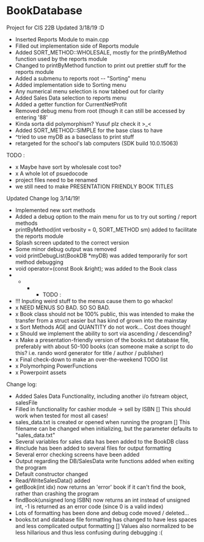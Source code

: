 # BookDatabase
Project for CIS 22B
Updated 3/18/19 :D
 - Inserted Reports Module to main.cpp
 - Filled out implementation side of Reports module
 - Added SORT_METHOD::WHOLESALE, mostly for the printByMethod function used by the reports module
 - Changed to printByMethod function to print out prettier stuff for the reports module
 - Added a submenu to reports root -- "Sorting" menu
 - Added implementation side to Sorting menu
 - Any numerical menu selection is now tabbed out for clarity 
 - Added Sales Data selection to reports menu
 - Added a getter function for CurrentNetProfit
 - Removed debug menu from root (though it can still be accessed by entering '88'
 - Kinda sorta did polymorphism? Yusuf plz check it >_<
 - Added SORT_METHOD::SIMPLE for the base class to have
 - ^tried to use myDB as a baseclass to print stuff
 - retargeted for the school's lab computers (SDK build 10.0.15063)
 
 TODO : 
 - x Maybe have sort by wholesale cost too?
 - x A whole lot of psuedocode
 - project files need to be renamed
 - we still need to make PRESENTATION FRIENDLY BOOK TITLES

Updated Change log 3/14/19!
 - Implemented new sort methods
 - Added a debug option to the main menu for us to try out sorting / report methods
 - printByMethod(int verbosity = 0, SORT_METHOD sm) added to facilitate the reports module
 - Splash screen updated to the correct version
 - Some minor debug output was removed
 - void printDebugList(BookDB *myDB) was added temporarily for sort method debugging
 - void operator=(const Book &right); was added to the Book class
 - - - - TODO : 
 - !!! Inputing weird stuff to the menus cause them to go whacko!
 - x NEED MENUS SO BAD. SO SO BAD. 
 - x Book class should not be 100% public, this was intended to make the transfer from a struct easier but has kind of grown into the  mainstay
 - x Sort Methods AGE and QUANTITY do not work... Cost does though! 
 - x Should we implement the ability to sort via ascending / descending?
 - x Make a presentation-friendly version of the books.txt database file, preferably with about 50-100 books (can someone make a script to do this? i.e. rando word generator for title / author / publisher)
 - x Final check-down to make an over-the-weekend TODO list
 - x Polymorhping PowerFunctions
 - x Powerpoint assets
 
Change log:
 - Added Sales Data Functionality, including another i/o fstream object, salesFile
 - Filled in functionality for cashier module -> sell by ISBN
    [] This should work when tested for most all cases!
 - sales_data.txt is created or opened when running the program
    [] This filename can be changed when initializing, but the parameter defaults to "sales_data.txt"
 - Several variables for sales data has been added to the BookDB class
 - #include <iomanip> has been added to several files for output formatting
 - Several error checking screens have been added
 - Output regarding the DB/SalesData write functions added when exiting the program
 - Default constructor changed
 - Read/WriteSalesData() added
 - getBook(int idx) now returns an 'error' book if it can't find the book, rather than crashing the program
 - findBook(unsigned long ISBN) now returns an int instead of unsigned int, -1 is returned as an error code (since 0 is a valid index)
 - Lots of formatting has been done and debug code moved / deleted...
 - books.txt and database file formatting has changed to have less spaces and less complicated output formatting
    [] Values also normalized to be less hillarious and thus less confusing during debugging :(
